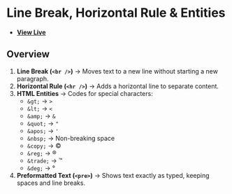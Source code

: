 # Line Break, Horizontal Rule & Entities

- [**View Live**](https://tahmid-sarker.github.io/Modern-HTML-CSS-Notes/01-Essential-HTML/07-Line-Breaks-Horizontal-Rules-and-Entities/)

## Overview

1. **Line Break (`<br />`)** → Moves text to a new line without starting a new paragraph.
2. **Horizontal Rule (`<hr />`)** → Adds a horizontal line to separate content.
3. **HTML Entities** → Codes for special characters:
   * `&gt;` → `>`
   * `&lt;` → `<`
   * `&amp;` → `&`
   * `&quot;` → `"`
   * `&apos;` → `'`
   * `&nbsp;` → Non-breaking space
   * `&copy;` → ©
   * `&reg;` → ®
   * `&trade;` → ™
   * `&deg;` → °
4. **Preformatted Text (`<pre>`)** → Shows text exactly as typed, keeping spaces and line breaks.